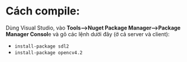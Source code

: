 <h1>Cách compile:</h1>
Dùng Visual Studio, vào <strong>Tools⟶Nuget Package Manager⟶Package Manager Consol</strong>e và gõ các lệnh dưới đây (ở cả server và client):
<ul>
  <li><code>install-package sdl2</code></li>
  <li><code>install-package opencv4.2</code></li>
</ul>
